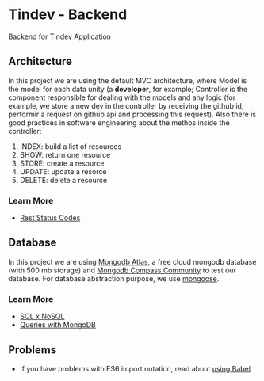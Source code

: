 # Tindev - Backend

Backend for Tindev Application

## Architecture

In this project we are using the default MVC architecture, where Model is the model for each data unity (a **developer**, for example; Controller is the component responsible for dealing with the models and any logic (for example, we store a new dev in the controller by receiving the github id, performir a request on github api and processing this request).
Also there is good practices in software engineering about the methos inside the controller:

1. INDEX: build a list of resources
2. SHOW: return one resource
3. STORE: create a resource
4. UPDATE: update a resorce
5. DELETE: delete a resource

### Learn More

- [Rest Status Codes](https://restfulapi.net/http-status-codes/)

## Database

In this project we are using [Mongodb Atlas](https://www.mongodb.com/cloud/atlas), a free cloud mongodb database (with 500 mb storage) and [Mongodb Compass Community](https://www.mongodb.com/download-center/compass) to test our database.
For database abstraction purpose, we use [mongoose](https://mongoosejs.com/).

### Learn More

- [SQL x NoSQL](https://towardsdatascience.com/how-to-choose-the-right-database-afcf95541741)
- [Queries with MongoDB](https://docs.mongodb.com/manual/reference/operator/query/)

## Problems

- If you have problems with ES6 import notation, read about [using Babel](https://hackernoon.com/using-babel-7-with-node-7e401bc28b04)
